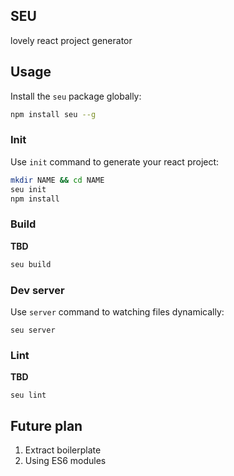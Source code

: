 SEU
---

lovely react project generator

## Usage

Install the `seu` package globally:

```bash
npm install seu --g
```

### Init

Use `init` command to generate your react project:

```bash
mkdir NAME && cd NAME
seu init
npm install
```

### Build

**TBD**

```bash
seu build
```

### Dev server

Use `server` command to watching files dynamically:

```
seu server
```

### Lint

**TBD**

```
seu lint
```

## Future plan

1. Extract boilerplate
2. Using ES6 modules